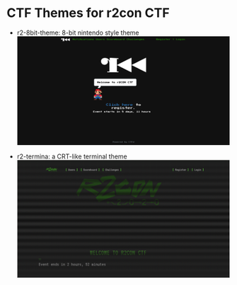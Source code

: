# CTF Themes for r2con CTF

- r2-8bit-theme: 8-bit nintendo style theme
![](r2-8bit-theme.png)

- r2-termina: a CRT-like terminal theme
![](r2-terminal.png)
